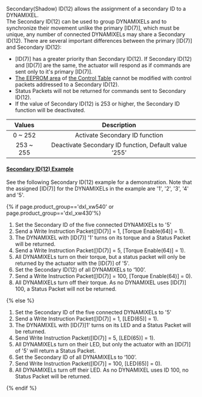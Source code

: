 Secondary(Shadow) ID(12) allows the assignment of a secondary ID to a DYNAMIXEL.  
The Secondary ID(12) can be used to group DYNAMIXELs and to synchronize their movement unlike the primary [ID(7)], which must be unique, any number of connected DYNAMIXELs may share a Secondary ID(12).
There are several important differences between the primary [ID(7)] and Secondary ID(12):
- [ID(7)] has a greater priority than Secondary ID(12). If Secondary ID(12) and [ID(7)] are the same, the actuator will respond as if commands are sent only to it's primary [ID(7)].
- [The EEPROM area](#control-table-of-eeprom-area) of [the Control Table](#control-table) cannot be modified with control packets addressed to a Secondary ID(12). 
- Status Packets will not be returned for commands sent to Secondary ID(12).
- If the value of Secondary ID(12) is 253 or higher, the Secondary ID function will be deactivated.

|  Values   |                      Description                      |
|:---------:|:-----------------------------------------------------:|
|  0 ~ 252  |            Activate Secondary ID function             |
| 253 ~ 255 | Deactivate Secondary ID function, Default value ‘255’ |

#### [Secondary ID(12) Example](#secondary-id12-example) 

See the following Secondary ID(12) example for a demonstration. Note that the assigned [ID(7)] for the DYNAMIXELs in the example are '1', '2', '3', '4' and '5'.

{% if page.product_group=='dxl_xw540' or page.product_group=='dxl_xw430'%}

1. Set the Secondary ID of the five connected DYNAMIXELs to '5'
2. Send a Write Instruction Packet([ID(7)] = 1, [Torque Enable(64)] = 1).
3. The DYNAMIXEL with [ID(7)] '1' turns on its torque and a Status Packet will be returned.
4. Send a Write Instruction Packet([ID(7)] = 5, [Torque Enable(64)] = 1).
5. All DYNAMIXELs turn on their torque, but a status packet will only be returned by the actuator with the [ID(7)] of '5'.
6. Set the Secondary ID(12) of all DYNAMIXELs to ‘100’.
7. Send a Write Instruction Packet([ID(7)] = 100, [Torque Enable(64)] = 0).
8. All DYNAMIXELs turn off their torque. As no DYNAMIXEL uses [ID(7)] 100, a Status Packet will not be returned.

{% else %}

1. Set the Secondary ID of the five connected DYNAMIXELs to '5'
2. Send a Write Instruction Packet([ID(7)] = 1, [LED(65)] = 1).
3. The DYNAMIXEL with [ID(7)]1' turns on its LED and a Status Packet will be returned.
4. Send Write Instruction Packet([ID(7)] = 5, [LED(65)] = 1).
5. All DYNAMIXELs turn on their LED, but only the actuator with an [ID(7)] of '5' will return a Status Packet.
6. Set the Secondary ID of all DYNAMIXELs to ‘100’.
7. Send Write Instruction Packet([ID(7)] = 100, [LED(65)] = 0).
8. All DYNAMIXELs turn off their LED. As no DYNAMIXEL uses ID 100, no Status Packet will be returned.

{% endif %}
